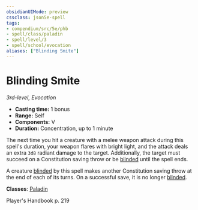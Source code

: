 ```yaml
---
obsidianUIMode: preview
cssclass: json5e-spell
tags:
- compendium/src/5e/phb
- spell/class/paladin
- spell/level/3
- spell/school/evocation
aliases: ["Blinding Smite"]
---
```

# Blinding Smite
*3rd-level, Evocation*  

- **Casting time:** 1 bonus
- **Range:** Self
- **Components:** V
- **Duration:** Concentration, up to 1 minute

The next time you hit a creature with a melee weapon attack during this spell's duration, your weapon flares with bright light, and the attack deals an extra `3d8` radiant damage to the target. Additionally, the target must succeed on a Constitution saving throw or be [blinded](../../Rules%20&%20Options/5e%20Rules/conditions.md##blinded) until the spell ends.

A creature [blinded](../../Rules%20&%20Options/5e%20Rules/conditions.md##blinded) by this spell makes another Constitution saving throw at the end of each of its turns. On a successful save, it is no longer [blinded](../../Rules%20&%20Options/5e%20Rules/conditions.md.md##blinded).

**Classes**: [Paladin](../classes/paladin.md#)

Player's Handbook p. 219